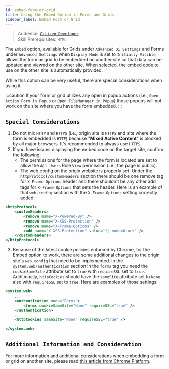 ```yaml
---
id: embed-form-or-grid
title: Using the Embed Option in Forms and Grids
sidebar_label: Embed Form or Grid
---
```


> Audience: [`Citizen Developer`](/audience#citizen-developers.md)<br/>
> Skill Prerequisites: `HTML`

The `Embed` option, available for Grids under `Advanced UI Settings` and Forms under `Advanced Settings` when `Display Mode` is set to `Initially Visible`, allows the form or grid to be embedded on another site so that data can be updated and viewed on the other site. When selected, the embed code to use on the other site is automatically provided.

While this option can be very useful, there are special considerations when using it.

:::caution
 If your form or grid utilizes any open in popup actions (i.e., `Open Action Form in Popup` or `Open FileManager in Popup`) those popups will not work on the site where you have the form embedded.
:::

## `Special Considerations`

1. Do not mix `HTTP` and `HTTPS` (i.e., origin site is `HTTPS` and site where the form is embedded is `HTTP`) because "**Mixed Active Content**" is blocked by all major browsers. It's recommended to always use `HTTPS`.
2. If you have issues displaying the embed code on the target site, confirm the following:
    - The permissions for the page where the form is located are set to allow the `All Users` Role `View` permission (i.e., the page is public).
    - The web.config on the origin website is properly set. Under the `httpProtocol/customHeaders` section there should be one remove tag for `X-Frame-Options` header and there shouldn't be any other add tags for `X-Frame-Options` that sets the header. Here is an example of that `web.config` section with the `X-Frame-Options` setting correctly added:
  
```xml {1,2,5}
<httpProtocol>
    <customHeaders>
        <remove name="X-Powered-By" />
        <remove name="X-XSS-Protection" />
        <remove name="X-Frame-Options" />
        <add name="X-XSS-Protection" value="1; mode=block" />
    </customHeaders>
</httpProtocol>
```

3. Because of the latest cookie policies enforced by Chrome, for the Embed option to work, there are some additional changes to the origin site's `web.config` that need to be implemented. In the `system.web/authentication` section in the `forms` tag you need the `cookieSameSite` attribute set to `true` with `requireSSL` set to `true`. Additionally, `httpCookies` should have the `sameSite` attribute set to `None` also with `requireSSL` set to `true`. Here are examples of those settings:

```xml {1,3,4,7}
<system.web>
    ...
    <authentication mode="Forms">
        <forms cookieSameSite="None" requireSSL="true" />
    </authentication>
    ...
    <httpCookies sameSite="None" requireSSL="true" />
    ..
</system.web>
```

## `Additional Information and Consideration`

For more information and additional considerations when embedding a form or grid on another site, please read [this article from Chrome Platform](https://www.chromestatus.com/feature/5633521622188032).
